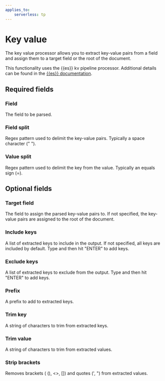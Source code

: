 ```yaml
---
applies_to:
    serverless: tp
---
```

# Key value
The key value processor allows you to extract key-value pairs from a field and assign them to a target field or the root of the document.

This functionality uses the {{es}} kv pipeline processor. Additional details can be found in the [{{es}} documentation](elasticsearch://reference/enrich-processor/kv-processor).

## Required fields
### Field
The field to be parsed.

### Field split
Regex pattern used to delimit the key-value pairs. Typically a space character (" ").

### Value split
Regex pattern used to delimit the key from the value. Typically an equals sign (=).

## Optional fields
### Target field
The field to assign the parsed key-value pairs to. If not specified, the key-value pairs are assigned to the root of the document.

### Include keys
A list of extracted keys to include in the output. If not specified, all keys are included by default. Type and then hit "ENTER" to add keys.

### Exclude keys
A list of extracted keys to exclude from the output. Type and then hit "ENTER" to add keys.

### Prefix
A prefix to add to extracted keys.

### Trim key
A string of characters to trim from extracted keys.

### Trim value
A string of characters to trim from extracted values.

### Strip brackets
Removes brackets ( (), <>, []) and quotes (', ") from extracted values.

